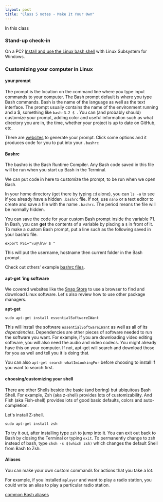 ```yaml
---
layout: post
title: "Class 5 notes - Make It Your Own"
---
```



In this class


### Stand-up check-in

On a PC? [Install and use the Linux bash shell](https://www.howtogeek.com/249966/how-to-install-and-use-the-linux-bash-shell-on-windows-10/) with Linux Subsystem for Windows.

### Customizing your computer in Linux

#### your prompt

The prompt is the location on the command line where you type input commands to your computer. The Bash prompt default is where you type Bash commands. Bash is the name of the language as well as the text interface. The prompt usually contains the name of the environment running and a $, something like ```bash-3.2 $ ```. You can (and probably should) customize your prompt, adding color and useful information such as what directory you are in, the time, whether your project is up to date on GitHub, etc.

There are [websites](http://ezprompt.net/) to generate your prompt. Click some options and it produces code for you to put into your ```.bashrc```

#### Bashrc

The bashrc is the Bash Runtime Compiler. Any Bash code saved in this file will be run when you start up Bash in the Terminal.

We can put code in here to customize the prompt, to be run when we open Bash.

In your home directory (get there by typing ```cd``` alone), you can ```ls -a``` to see if you already have a hidden ```.bashrc``` file. If not, use ```nano``` or a text editor to create and save a file with the name ```.bashrc```. The period means the file will be normally hidden.

You can save the code for your custom Bash prompt inside the variable P1. In Bash, you can **get** the contents of a variable by placing a ```$``` in front of it. To make a custom Bash prompt, put a line such as the following saved in your bashrc file.

```
export PS1="\u@\h\w $ "
```

This will put the username, hostname then current folder in the Bash prompt.

Check out others' example [bashrc files](https://github.com/search?q=bashrc&type=Everything&repo=&langOverride=&start_value=1).

#### apt-get 'ing software

We covered websites like the [Snap Store](https://snapcraft.io/store) to use a browser to find and download Linux software. Let's also review how to use other package managers.

**apt-get**

```
sudo apt-get install essentialSoftwareIWant
```

This will install the software ```essentialSoftwareIWant``` as well as all of its *dependencies*. Dependencies are other pieces of software needed to run the software you want. For example, if you are downloading video editing software, you will also need the audio and video codecs. You might already have this on your computer. If not, apt-get will search and download those for you as well and tell you it is doing that.

You can also ```apt-get search whatImLookingFor``` before choosing to install if you want to search first.

#### choosing/customizing your shell

There are other Shells beside the basic (and boring) but ubiquitous Bash Shell. For example, Zsh (aka z-shell) provides lots of customizability. And Fish (aka Fish-shell) provides lots of good basic defaults, colors and auto-completion.

Let's install Z-shell.

```sudo apt-get install zsh```

To try it out, after installing type ```zsh``` to jump into it. You can exit out back to Bash by closing the Terminal or typing ```exit```.
To permanently change to zsh instead of bash, type ```chsh -s $(which zsh)``` which changes the default Shell from Bash to Zsh.

#### Aliases

You can make your own custom commands for actions that you take a lot.

For example, if you installed ```mplayer``` and want to play a radio station, you could write an alias to play a particular radio station.

[common Bash aliases](https://www.cyberciti.biz/tips/bash-aliases-mac-centos-linux-unix.html)
